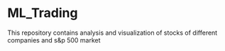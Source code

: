 # ML_Trading

This repository contains analysis and visualization of stocks of different companies and s&p 500 market
